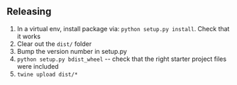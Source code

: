 ## Releasing
1. In a virtual env, install package via: `python setup.py install`. Check that
it works
2. Clear out the `dist/` folder
3. Bump the version number in setup.py
4. `python setup.py bdist_wheel` -- check that the right starter project files
were included
5. `twine upload dist/*`
